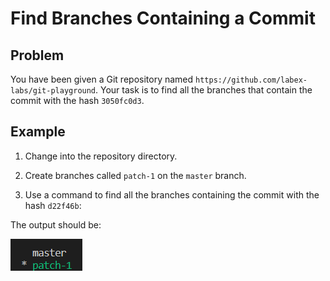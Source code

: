 # Find Branches Containing a Commit

## Problem

You have been given a Git repository named `https://github.com/labex-labs/git-playground`. Your task is to find all the branches that contain the commit with the hash `3050fc0d3`.

## Example

1. Change into the repository directory.

2. Create branches called `patch-1` on the `master` branch.

3. Use a command to find all the branches containing the commit with the hash `d22f46b`:

The output should be:

![<result>](assets/branches-containing-commit-step1-1.png)

